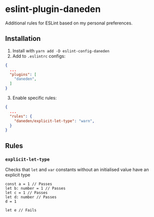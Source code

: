 # eslint-plugin-daneden

Additional rules for ESLint based on my personal preferences.

## Installation

1. Install with `yarn add -D eslint-config-daneden`
2. Add to `.eslintrc` configs:

```json
{
  ...
  "plugins": [
    "daneden",
  ]
}
```

3. Enable specific rules:

```json
{
  ...
  "rules": {
    "daneden/explicit-let-type": "warn",
  }
}
```

## Rules

### `explicit-let-type`

Checks that `let` and `var` constants without an initialised value have an explicit type

```tsx
const a = 1 // Passes
let b: number = 1 // Passes
let c = 1 // Passes
let d: number // Passes
d = 1

let e // Fails
```
